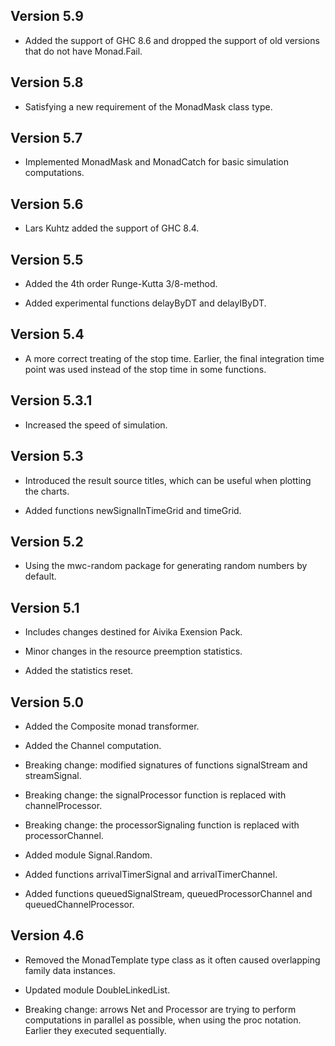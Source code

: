 
Version 5.9
-----

* Added the support of GHC 8.6 and dropped the support of old versions
  that do not have Monad.Fail.

Version 5.8
-----

* Satisfying a new requirement of the MonadMask class type.

Version 5.7
-----

* Implemented MonadMask and MonadCatch for basic simulation computations.

Version 5.6
-----

* Lars Kuhtz added the support of GHC 8.4.

Version 5.5
-----

* Added the 4th order Runge-Kutta 3/8-method.

* Added experimental functions delayByDT and delayIByDT.

Version 5.4
-----

* A more correct treating of the stop time. Earlier, the final
  integration time point was used instead of the stop time in
  some functions.

Version 5.3.1
-----

* Increased the speed of simulation.

Version 5.3
-----

* Introduced the result source titles, which can be useful when plotting the charts.

* Added functions newSignalInTimeGrid and timeGrid.

Version 5.2
-----

* Using the mwc-random package for generating random numbers by default.

Version 5.1
-----

* Includes changes destined for Aivika Exension Pack.

* Minor changes in the resource preemption statistics.

* Added the statistics reset.

Version 5.0
-----

* Added the Composite monad transformer.

* Added the Channel computation.

* Breaking change: modified signatures of functions signalStream and streamSignal.

* Breaking change: the signalProcessor function is replaced with channelProcessor.

* Breaking change: the processorSignaling function is replaced with processorChannel.

* Added module Signal.Random.

* Added functions arrivalTimerSignal and arrivalTimerChannel.

* Added functions queuedSignalStream, queuedProcessorChannel and queuedChannelProcessor.

Version 4.6
-----

* Removed the MonadTemplate type class as it often caused overlapping family data
  instances.

* Updated module DoubleLinkedList.

* Breaking change: arrows Net and Processor are trying to perform computations
  in parallel as possible, when using the proc notation. Earlier they executed
  sequentially.

